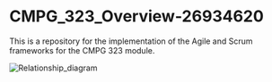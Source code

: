 # CMPG_323_Overview-26934620
This is a repository for the implementation of the Agile and Scrum frameworks for the CMPG 323 module.



![Relationship_diagram](https://user-images.githubusercontent.com/99386016/184365050-ab23a367-905b-49a4-84c3-7ba42c87c386.png)
